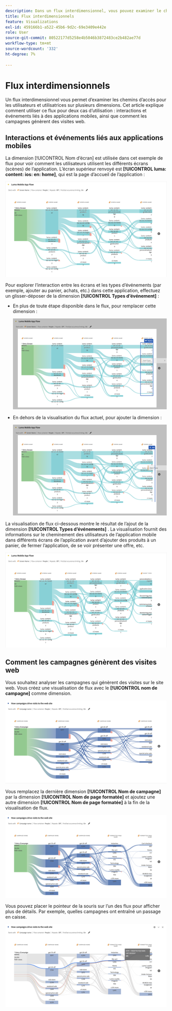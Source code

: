 ```yaml
---
description: Dans un flux interdimensionnel, vous pouvez examiner le cheminement des utilisateurs dans plusieurs dimensions.
title: Flux interdimensionnels
feature: Visualizations
exl-id: 459166b1-a522-45b6-9d2c-69e3409e442e
role: User
source-git-commit: 80522177d5258e4b5046b3872483ce2b482ae77d
workflow-type: tm+mt
source-wordcount: '332'
ht-degree: 7%

---
```


# Flux interdimensionnels

Un flux interdimensionnel vous permet d’examiner les chemins d’accès pour les utilisateurs et utilisatrices sur plusieurs dimensions. Cet article explique comment utiliser ce flux pour deux cas d’utilisation : interactions et événements liés à des applications mobiles, ainsi que comment les campagnes génèrent des visites web.

<!--
A dimension label at the top of each Flow column makes using multiple dimensions in a flow visualization more intuitive:

![An intero-dimensional flow highlighting multiple dimensions including Product, Page, OS version, and Time Spent.](assets/flow.png)
-->

## Interactions et événements liés aux applications mobiles

La dimension [!UICONTROL Nom d’écran] est utilisée dans cet exemple de flux pour voir comment les utilisateurs utilisent les différents écrans (scènes) de l’application. L’écran supérieur renvoyé est **[!UICONTROL luma: content: ios: en: home]**, qui est la page d’accueil de l’application :

![Flux montrant l’élément ajouté.](assets/flowapp.png)

Pour explorer l’interaction entre les écrans et les types d’événements (par exemple, ajouter au panier, achats, etc.) dans cette application, effectuez un glisser-déposer de la dimension **[!UICONTROL Types d’événement]** :

* En plus de toute étape disponible dans le flux, pour remplacer cette dimension :

  ![Flux montrant la dimension Page glissée-déposée vers plusieurs zones.](assets/flowapp-replace.png)

* En dehors de la visualisation du flux actuel, pour ajouter la dimension :

  ![Flux montrant la dimension Page glissée vers l’espace blanc à la fin.](assets/flowapp-add.png)

La visualisation de flux ci-dessous montre le résultat de l’ajout de la dimension **[!UICONTROL Types d’événements]** . La visualisation fournit des informations sur le cheminement des utilisateurs de l’application mobile dans différents écrans de l’application avant d’ajouter des produits à un panier, de fermer l’application, de se voir présenter une offre, etc.

![A fLow indiquant les résultats de la dimension Page en haut de la liste.](assets/flowapp-result.png)

## Comment les campagnes génèrent des visites web

Vous souhaitez analyser les campagnes qui génèrent des visites sur le site web. Vous créez une visualisation de flux avec le **[!UICONTROL nom de campagne]** comme dimension.

![Dimension Nom de campagne web de flux](assets/flowweb.png)

Vous remplacez la dernière dimension **[!UICONTROL Nom de campagne]** par la dimension **[!UICONTROL Nom de page formatée]** et ajoutez une autre dimension **[!UICONTROL Nom de page formatée]** à la fin de la visualisation de flux.

![Nom de campagne web de flux et dimension de page web](assets/flowweb-replace.png)

Vous pouvez placer le pointeur de la souris sur l’un des flux pour afficher plus de détails. Par exemple, quelles campagnes ont entraîné un passage en caisse.

![Survol du nom de la campagne web de flux et de la dimension de page web](assets/flowweb-hover.png)
